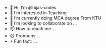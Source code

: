 - 👋 Hi, I’m @hijas-codes
- 👀 I’m interested in Teaching
- 🌱 I’m currently doing MCA degree From KTU 
- 💞️ I’m looking to collaborate on ...
- 📫 How to reach me ...
- 😄 Pronouns: ...
- ⚡ Fun fact: ...

<!---
hijas-codes/hijas-codes is a ✨ special ✨ repository because its `README.md` (this file) appears on your GitHub profile.
You can click the Preview link to take a look at your changes.
--->
